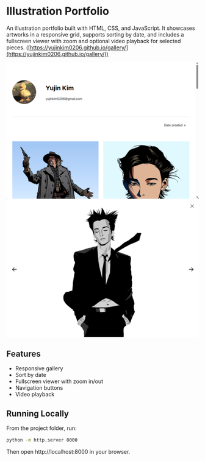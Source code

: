 # Illustration Portfolio

An illustration portfolio built with HTML, CSS, and JavaScript. It showcases artworks in a responsive grid, supports sorting by date, and includes a fullscreen viewer with zoom and optional video playback for selected pieces. ([https://yujinkim0206.github.io/gallery/](https://yujinkim0206.github.io/gallery/))

![Home](screenshots/homess.png)  
![Viewer](screenshots/viewerss.png)

## Features
- Responsive gallery
- Sort by date
- Fullscreen viewer with zoom in/out
- Navigation buttons
- Video playback

## Running Locally
From the project folder, run:
```bash
python -m http.server 8000
```
Then open http://localhost:8000 in your browser.
